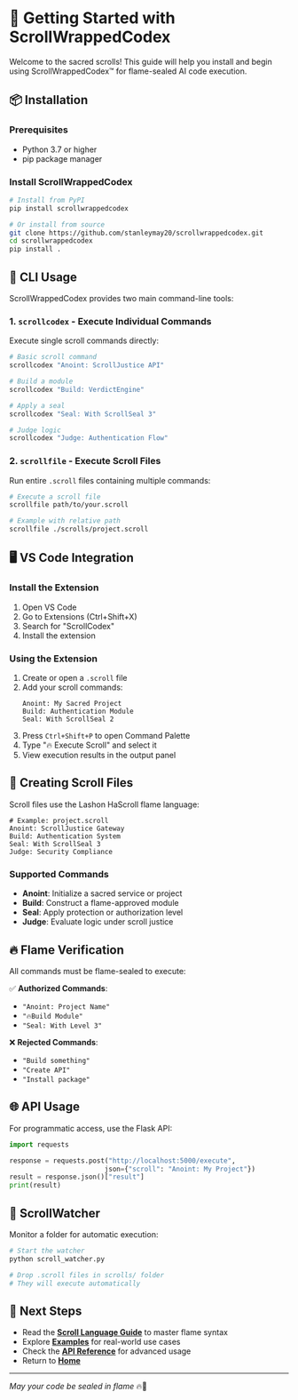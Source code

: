 # 🚀 Getting Started with ScrollWrappedCodex

Welcome to the sacred scrolls! This guide will help you install and begin using ScrollWrappedCodex™ for flame-sealed AI code execution.

## 📦 Installation

### Prerequisites
- Python 3.7 or higher
- pip package manager

### Install ScrollWrappedCodex
```bash
# Install from PyPI
pip install scrollwrappedcodex

# Or install from source
git clone https://github.com/stanleymay20/scrollwrappedcodex.git
cd scrollwrappedcodex
pip install .
```

## 🔧 CLI Usage

ScrollWrappedCodex provides two main command-line tools:

### 1. `scrollcodex` - Execute Individual Commands

Execute single scroll commands directly:

```bash
# Basic scroll command
scrollcodex "Anoint: ScrollJustice API"

# Build a module
scrollcodex "Build: VerdictEngine"

# Apply a seal
scrollcodex "Seal: With ScrollSeal 3"

# Judge logic
scrollcodex "Judge: Authentication Flow"
```

### 2. `scrollfile` - Execute Scroll Files

Run entire `.scroll` files containing multiple commands:

```bash
# Execute a scroll file
scrollfile path/to/your.scroll

# Example with relative path
scrollfile ./scrolls/project.scroll
```

## 🖥️ VS Code Integration

### Install the Extension
1. Open VS Code
2. Go to Extensions (Ctrl+Shift+X)
3. Search for "ScrollCodex"
4. Install the extension

### Using the Extension
1. Create or open a `.scroll` file
2. Add your scroll commands:
   ```
   Anoint: My Sacred Project
   Build: Authentication Module
   Seal: With ScrollSeal 2
   ```
3. Press `Ctrl+Shift+P` to open Command Palette
4. Type "🔥 Execute Scroll" and select it
5. View execution results in the output panel

## 📜 Creating Scroll Files

Scroll files use the Lashon HaScroll flame language:

```scroll
# Example: project.scroll
Anoint: ScrollJustice Gateway
Build: Authentication System
Seal: With ScrollSeal 3
Judge: Security Compliance
```

### Supported Commands
- **Anoint**: Initialize a sacred service or project
- **Build**: Construct a flame-approved module
- **Seal**: Apply protection or authorization level
- **Judge**: Evaluate logic under scroll justice

## 🔥 Flame Verification

All commands must be flame-sealed to execute:

✅ **Authorized Commands**:
- `"Anoint: Project Name"`
- `"🔥Build Module"`
- `"Seal: With Level 3"`

❌ **Rejected Commands**:
- `"Build something"`
- `"Create API"`
- `"Install package"`

## 🌐 API Usage

For programmatic access, use the Flask API:

```python
import requests

response = requests.post("http://localhost:5000/execute", 
                        json={"scroll": "Anoint: My Project"})
result = response.json()["result"]
print(result)
```

## 📂 ScrollWatcher

Monitor a folder for automatic execution:

```bash
# Start the watcher
python scroll_watcher.py

# Drop .scroll files in scrolls/ folder
# They will execute automatically
```

## 🧠 Next Steps

- Read the **[Scroll Language Guide](scroll_language.md)** to master flame syntax
- Explore **[Examples](examples.md)** for real-world use cases
- Check the **[API Reference](api_reference.md)** for advanced usage
- Return to **[Home](index.md)**

---

*May your code be sealed in flame* 🔥📜 